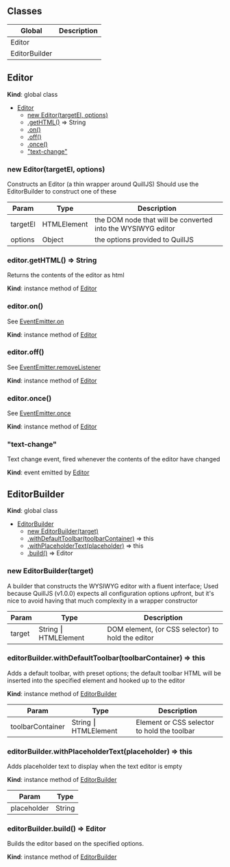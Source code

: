 
## Classes
Global | Description
------ | -----------
Editor | 
EditorBuilder | 

## Editor
**Kind**: global class  

* [Editor](#markdown-header-editor)
    * [new Editor(targetEl, options)](#markdown-header-new-editortargetel-options)
    * [.getHTML()](#markdown-header-editorgethtml-string) ⇒ String
    * [.on()](#markdown-header-editoron)
    * [.off()](#markdown-header-editoroff)
    * [.once()](#markdown-header-editoronce)
    * ["text-change"](#markdown-header-textchange)

### new Editor(targetEl, options)
Constructs an Editor (a thin wrapper around QuillJS)
 Should use the EditorBuilder to construct one of these


| Param | Type | Description |
| --- | --- | --- |
| targetEl | HTMLElement | the DOM node that will be converted into the WYSIWYG editor |
| options | Object | the options provided to QuillJS |

### editor.getHTML() ⇒ String
Returns the contents of the editor as html

**Kind**: instance method of [Editor](#markdown-header-new-editortargetel-options)  
### editor.on()
See [EventEmitter.on](https://nodejs.org/api/events.html#events_emitter_on_eventname_listener)

**Kind**: instance method of [Editor](#markdown-header-new-editortargetel-options)  
### editor.off()
See [EventEmitter.removeListener](https://nodejs.org/api/events.html#events_emitter_removelistener_eventname_listener)

**Kind**: instance method of [Editor](#markdown-header-new-editortargetel-options)  
### editor.once()
See [EventEmitter.once](https://nodejs.org/api/events.html#events_emitter_once_eventname_listener)

**Kind**: instance method of [Editor](#markdown-header-new-editortargetel-options)  
### "text-change"
Text change event, fired whenever the contents of the editor have changed

**Kind**: event emitted by [Editor](#markdown-header-new-editortargetel-options)  
## EditorBuilder
**Kind**: global class  

* [EditorBuilder](#markdown-header-editorbuilder)
    * [new EditorBuilder(target)](#markdown-header-new-editorbuildertarget)
    * [.withDefaultToolbar(toolbarContainer)](#markdown-header-editorbuilderwithdefaulttoolbartoolbarcontainer-this) ⇒ this
    * [.withPlaceholderText(placeholder)](#markdown-header-editorbuilderwithplaceholdertextplaceholder-this) ⇒ this
    * [.build()](#markdown-header-editorbuilderbuild-editor) ⇒ Editor

### new EditorBuilder(target)
A builder that constructs the WYSIWYG editor with a fluent interface;
Used because QuillJS (v1.0.0) expects all configuration options upfront, but it's nice to avoid
    having that much complexity in a wrapper constructor


| Param | Type | Description |
| --- | --- | --- |
| target | String ⎮ HTMLElement | DOM element, (or CSS selector) to hold the editor |

### editorBuilder.withDefaultToolbar(toolbarContainer) ⇒ this
Adds a default toolbar, with preset options; the default toolbar HTML will be inserted into the
    specified element and hooked up to the editor

**Kind**: instance method of [EditorBuilder](#markdown-header-new-editorbuildertarget)  

| Param | Type | Description |
| --- | --- | --- |
| toolbarContainer | String ⎮ HTMLElement | Element or CSS selector to hold the toolbar |

### editorBuilder.withPlaceholderText(placeholder) ⇒ this
Adds placeholder text to display when the text editor is empty

**Kind**: instance method of [EditorBuilder](#markdown-header-new-editorbuildertarget)  

| Param | Type |
| --- | --- |
| placeholder | String | 

### editorBuilder.build() ⇒ Editor
Builds the editor based on the specified options.

**Kind**: instance method of [EditorBuilder](#markdown-header-new-editorbuildertarget)  
